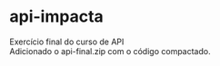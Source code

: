 # api-impacta
Exercício final do curso de API <br>
Adicionado o api-final.zip com o código compactado.
